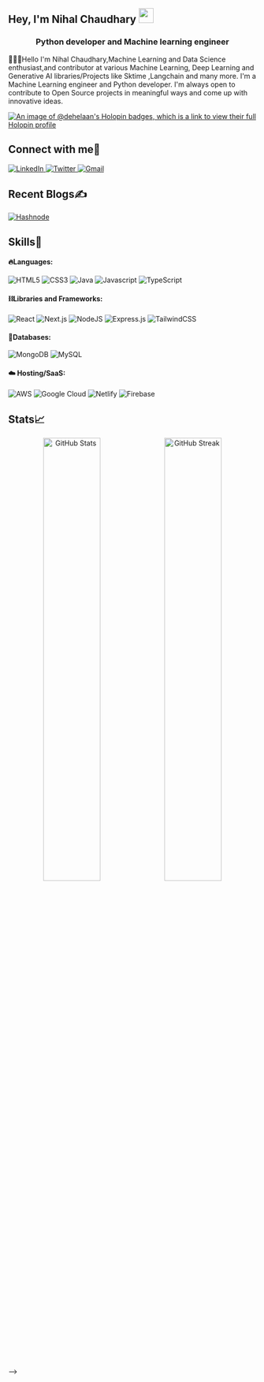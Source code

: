 <!-- Short Introduction -->
<h2 align="left">Hey, I'm Nihal Chaudhary <img src="https://raw.githubusercontent.com/aemmadi/aemmadi/master/wave.gif" width="30"/></h2>
<h3 align="center">Python developer and  Machine learning engineer</h3>
<p>👨🏻‍💻Hello I'm Nihal Chaudhary,Machine Learning and Data Science enthusiast,and contributor at various Machine Learning, Deep Learning and Generative AI libraries/Projects like Sktime ,Langchain and many more. I'm a Machine Learning engineer and Python developer. I'm always open to contribute to Open Source projects in meaningful ways and come up with innovative ideas.</p>
<!-- Socials Links -->

[![An image of @dehelaan's Holopin badges, which is a link to view their full Holopin profile](https://holopin.me/dehelaan)](https://holopin.io/@dehelaan)
<h2 align="left">Connect with me🤝</h2>
<div align="left">
  <a href="https://www.linkedin.com/in/nihal-chaudhary-a8414b281/" target="_blank">
    <img alt="LinkedIn" src="https://img.shields.io/badge/linkedin-%230077B5.svg?style=for-the-badge&logo=linkedin&logoColor=white"/>
  </a>
  <a href="https://x.com/1NihalChaudhary" target="_blank">
    <img alt="Twitter" src="https://img.shields.io/badge/Twitter-%231DA1F2.svg?style=for-the-badge&logo=Twitter&logoColor=white"/>
  </a>
  <a href="nihalchaudhary13112004@gmail.com" target="_blank">
    <img alt="Gmail" src="https://img.shields.io/badge/Gmail-D14836?style=for-the-badge&logo=gmail&logoColor=white"/>
  </a>
</div>

<!-- About Me 
<table align=center>
  <tr>
    <td>
      <ul>
        <li> Currently working on <a href="https://julep.ai">Julep AI</a> -- an <a href="https://github.com/julep-ai/julep">open-source</a> platform for building stateful AI apps
        <li> 🔭 I created <a href="https://deck.rocks">deck.rocks</a> (<a href="https://github.com/creatorrr/deck.rocks">repo</a>)
        <li> 🌱 I’m currently learning <b>HuggingFace diffusers</b>
        <li> 💬 Ask me about <i>python, bert, haskell, julia, motorcycles, dogs and cooking</i>
        <li> 📫 How to reach me <a href="mailto:singh@diwank.name">singh@diwank.name</a>
        <li> 📄 Know about my experiences <a href="https://diwank.name/resume.pdf">in my resume</a>
        <li> 🤗 You can find my huggingface models on <a href="https://huggingface.co/diwank"> my HF hub profile </a>
      </ul>
    </td>
    <td>
      <p align=right><img src="https://quotes-github-readme.vercel.app/api?type=vertical&theme=merko"/></p>
    </td>
  </tr>
</table> -->

<!-- Blogs Links -->
<h2 align="left">Recent Blogs✍️</h2>
<div align="left">
  <a href="https://hashnode.com/@Dehelaan" target="_blank">
    <img alt="Hashnode" src="https://img.shields.io/badge/Hashnode-2962FF?style=for-the-badge&logo=hashnode&logoColor=white"/>
  </a>
</div>


<!--
<!-- Skills Section -->
<h2 align="left">Skills🚀</h2>

<!-- Languages -->
#### 🔥Languages:
<div>
  <img alt="HTML5" src="https://img.shields.io/badge/html5-%23E34F26.svg?style=for-the-badge&logo=html5&logoColor=white" />
  <img alt="CSS3" src="https://img.shields.io/badge/css3-%231572B6.svg?style=for-the-badge&logo=css3&logoColor=white" />	
  <img alt="Java" src="https://img.shields.io/badge/java-%23ED8B00.svg?style=for-the-badge&logo=java&logoColor=white"/>
  <img alt="Javascript" src="https://img.shields.io/badge/javascript-%23323330.svg?style=for-the-badge&logo=javascript&logoColor=%23F7DF1E"/>	
  <img alt="TypeScript" src="https://img.shields.io/badge/typescript-%23007ACC.svg?style=for-the-badge&logo=typescript&logoColor=white"/>
</div>

<!-- Libraries and Frameworks -->
#### ⛓️Libraries and Frameworks:
<div>
  <img alt="React" src="https://img.shields.io/badge/react-%2320232a.svg?style=for-the-badge&logo=react&logoColor=%2361DAFB"/>
  <img alt="Next.js" src="https://img.shields.io/badge/Next-black?style=for-the-badge&logo=next.js&logoColor=white"/>
  <img alt="NodeJS" src="https://img.shields.io/badge/node.js-6DA55F?style=for-the-badge&logo=node.js&logoColor=white"/>
  <img alt="Express.js" src="https://img.shields.io/badge/express.js-%23404d59.svg?style=for-the-badge&logo=express&logoColor=%2361DAFB"/>
  <img alt="TailwindCSS" src="https://img.shields.io/badge/tailwindcss-%2338B2AC.svg?style=for-the-badge&logo=tailwind-css&logoColor=white"/>
</div>

<!-- Databases -->
#### 🧵Databases:
<div>
  <img alt="MongoDB" src="https://img.shields.io/badge/MongoDB-%234ea94b.svg?style=for-the-badge&logo=mongodb&logoColor=white"/>
  <img alt="MySQL" src="https://img.shields.io/badge/mysql-%2300f.svg?style=for-the-badge&logo=mysql&logoColor=white"/>
</div>

<!-- Hosting/SaaS -->
#### ☁️ Hosting/SaaS:
<div>
  <img alt="AWS" src="https://img.shields.io/badge/AWS-%23FF9900.svg?style=for-the-badge&logo=amazon-aws&logoColor=white"/>
  <img alt="Google Cloud" src="https://img.shields.io/badge/GoogleCloud-%234285F4.svg?style=for-the-badge&logo=google-cloud&logoColor=white"/>	
  <img alt="Netlify" src="https://img.shields.io/badge/netlify-%23000000.svg?style=for-the-badge&logo=netlify&logoColor=#00C7B7"/>
  <img alt="Firebase" src="https://img.shields.io/badge/firebase-%23039BE5.svg?style=for-the-badge&logo=firebase"/>
</div>


<!-- GitHub Stats -->
<div>
  <h2>Stats📈</h2>

  <p align="center">
     <img width="48%" src="https://github-readme-stats.vercel.app/api?username=Mefisto04&show_icons=true&theme=tokyonight" alt="GitHub Stats" />
    <img width="48%" src="https://github-readme-streak-stats.herokuapp.com/?user=Mefisto04&theme=tokyonight" alt="GitHub Streak" />
  </p>
</div>

<!--

![](https://github-readme-stats.vercel.app/api/top-langs/?username=Mefisto04&theme=gotham&hide_border=false&include_all_commits=false&count_private=false&layout=compact)

<div style="display: flex; flex-direction: row;">

<img width="46%" src="https://github-readme-stats.vercel.app/api?username=Mefisto04&theme=gotham&hide_border=false&include_all_commits=false&count_private=false" />

<img width="46%" src="https://github-readme-streak-stats.herokuapp.com/?user=Mefisto04&theme=gotham&hide_border=false" />

</div>

 END -->
-->
